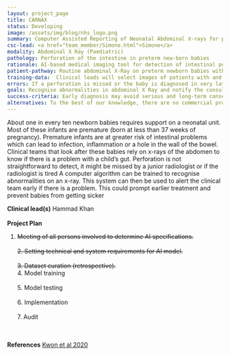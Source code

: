 ```yaml
---
layout: project_page
title: CARNAX
status: Developing
image: /assets/img/blog/nhs_logo.png
summary: Computer Assisted Reporting of Neonatal Abdominal X-rays for perforation of the intestine.
csc-lead: <a href="team_member/Simone.html">Simone</a>
modality: Abdominal X Ray (Paediatric)
pathology: Perforation of the intestine in preterm new-born babies
rationale: AI-based medical imaging tool for detection of intestinal perforation in preterm neonates (abdominal x ray)
patient-pathway: Routine abdominal X-Ray on preterm newborn babies with suspected bowel perforation
training-data:  Clinical leads will select images of patients with and without pathology
errors: If a perforation is missed or the baby is diagnosed in very late stage, this might imply sickness, cerebral damage and ultimately death
goals: Recognise abnormalities in abdominal X Ray and notify the consultant radiologist
success-criteria: Early diagnosis may avoid serious and long-term consequences for the life of a new-born baby
alternatives: To the best of our knowledge, there are no commercial products currently available
---
```

About one in every ten newborn babies requires support on a neonatal unit. Most of these infants are premature (born at less than 37 weeks of pregnancy). Premature infants are at greater risk of intestinal problems which can lead to infection, inflammation or a hole in the wall of the bowel. Clinical teams that look after these babies rely on x-rays of the abdomen to know if there is a problem with a child’s gut. Perforation is not straightforward to detect, it might be missed by a junior radiologist or if the radiologist is tired  A computer algorithm can be trained to recognise abnormalities on an x-ray. This system can then be used to alert the clinical team early if there is a problem. This could prompt earlier treatment and prevent babies from getting sicker
<br>

<b>Clinical lead(s)</b> Hammad Khan
<br>
<br>
<b>Project Plan</b> <br>
1. <strike> Meeting of all persons involved to determine AI specifications. <br><br> 2.	Setting technical and system requirements for AI model. <br> <br> 3. Dataset curation (retrospective). </strike><br> 4.	Model training<br><br>5.	Model testing <br><br>6.	Implementation <br><br>7. Audit
<br>
<br>
<b>References</b> <a href="https://doi.org/10.1038/s41598-020-74653-1"> Kwon et al 2020 </a> 
